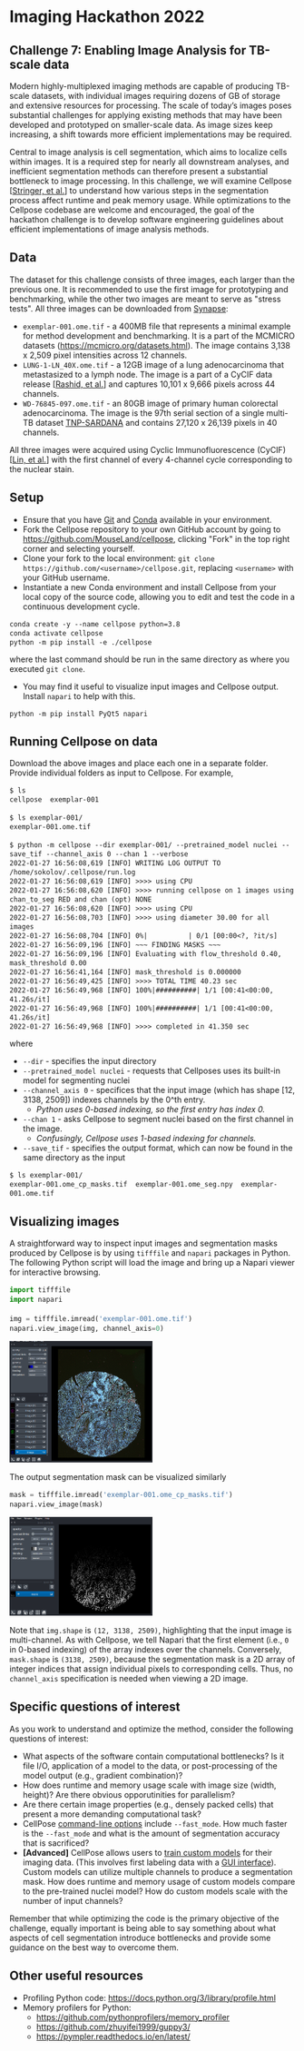 # Imaging Hackathon 2022
## Challenge 7: Enabling Image Analysis for TB-scale data

Modern highly-multiplexed imaging methods are capable of producing TB-scale datasets, with individual images requiring dozens of GB of storage and extensive resources for processing. The scale of today’s images poses substantial challenges for applying existing methods that may have been developed and prototyped on smaller-scale data. As image sizes keep increasing, a shift towards more efficient implementations may be required.

Central to image analysis is cell segmentation, which aims to localize cells within images. It is a required step for nearly all downstream analyses, and inefficient segmentation methods can therefore present a substantial bottleneck to image processing. In this challenge, we will examine Cellpose [[Stringer, et al.](https://doi.org/10.1038/s41592-020-01018-x)] to understand how various steps in the segmentation process affect runtime and peak memory usage. While optimizations to the Cellpose codebase are welcome and encouraged, the goal of the hackathon challenge is to develop software engineering guidelines about efficient implementations of image analysis methods.

## Data

The dataset for this challenge consists of three images, each larger than the previous one. It is recommended to use the first image for prototyping and benchmarking, while the other two images are meant to serve as "stress tests". All three images can be downloaded from [Synapse](https://www.synapse.org/#!Synapse:syn26848688):

* `exemplar-001.ome.tif` - a 400MB file that represents a minimal example for method development and benchmarking. It is a part of the MCMICRO datasets (https://mcmicro.org/datasets.html). The image contains 3,138 x 2,509 pixel intensities across 12 channels.
* `LUNG-1-LN_40X.ome.tif` - a 12GB image of a lung adenocarcinoma that metastasized to a lymph node. The image is a part of a CyCIF data release [[Rashid, et al.](https://www.nature.com/articles/s41597-019-0332-y)] and captures 10,101 x 9,666 pixels across 44 channels.
* `WD-76845-097.ome.tif` - an 80GB image of primary human colorectal adenocarcinoma. The image is the 97th serial section of a single multi-TB dataset [TNP-SARDANA](https://www.cycif.org/data/tnp-2020/osd-crc-case-1-ffpe-cycif-pilot) and contains 27,120 x 26,139 pixels in 40 channels.

All three images were acquired using Cyclic Immunofluorescence (CyCIF) [[Lin, et al.](https://elifesciences.org/articles/31657)] with the first channel of every 4-channel cycle corresponding to the nuclear stain.

## Setup

* Ensure that you have [Git](https://git-scm.com/) and [Conda](https://docs.conda.io/en/latest/) available in your environment.
* Fork the Cellpose repository to your own GitHub account by going to https://github.com/MouseLand/cellpose, clicking "Fork" in the top right corner and selecting yourself.
* Clone your fork to the local environment: `git clone https://github.com/<username>/cellpose.git`, replacing `<username>` with your GitHub username.
* Instantiate a new Conda environment and install Cellpose from your local copy of the source code, allowing you to edit and test the code in a continuous development cycle.

```
conda create -y --name cellpose python=3.8
conda activate cellpose
python -m pip install -e ./cellpose
```

where the last command should be run in the same directory as where you executed `git clone`.

* You may find it useful to visualize input images and Cellpose output. Install `napari` to help with this.

```
python -m pip install PyQt5 napari
```

## Running Cellpose on data

Download the above images and place each one in a separate folder. Provide individual folders as input to Cellpose. For example,

```
$ ls
cellpose  exemplar-001

$ ls exemplar-001/
exemplar-001.ome.tif

$ python -m cellpose --dir exemplar-001/ --pretrained_model nuclei --save_tif --channel_axis 0 --chan 1 --verbose
2022-01-27 16:56:08,619 [INFO] WRITING LOG OUTPUT TO /home/sokolov/.cellpose/run.log
2022-01-27 16:56:08,619 [INFO] >>>> using CPU
2022-01-27 16:56:08,620 [INFO] >>>> running cellpose on 1 images using chan_to_seg RED and chan (opt) NONE
2022-01-27 16:56:08,620 [INFO] >>>> using CPU
2022-01-27 16:56:08,703 [INFO] >>>> using diameter 30.00 for all images
2022-01-27 16:56:08,704 [INFO] 0%|          | 0/1 [00:00<?, ?it/s]
2022-01-27 16:56:09,196 [INFO] ~~~ FINDING MASKS ~~~
2022-01-27 16:56:09,196 [INFO] Evaluating with flow_threshold 0.40, mask_threshold 0.00
2022-01-27 16:56:41,164 [INFO] mask_threshold is 0.000000
2022-01-27 16:56:49,425 [INFO] >>>> TOTAL TIME 40.23 sec
2022-01-27 16:56:49,968 [INFO] 100%|##########| 1/1 [00:41<00:00, 41.26s/it]
2022-01-27 16:56:49,968 [INFO] 100%|##########| 1/1 [00:41<00:00, 41.26s/it]
2022-01-27 16:56:49,968 [INFO] >>>> completed in 41.350 sec
```

where

* `--dir` - specifies the input directory
* `--pretrained_model nuclei` - requests that Cellposes uses its built-in model for segmenting nuclei
* `--channel_axis 0` - specifices that the input image (which has shape [12, 3138, 2509]) indexes channels by the 0^th entry.
  * *Python uses 0-based indexing, so the first entry has index 0.*
* `--chan 1` - asks Cellpose to segment nuclei based on the first channel in the image.
  * *Confusingly, Cellpose uses 1-based indexing for channels.*
* `--save_tif` - specifies the output format, which can now be found in the same directory as the input

```
$ ls exemplar-001/
exemplar-001.ome_cp_masks.tif  exemplar-001.ome_seg.npy  exemplar-001.ome.tif
```

## Visualizing images

A straightforward way to inspect input images and segmentation masks produced by Cellpose is by using `tifffile` and `napari` packages in Python. The following Python script will load the image and bring up a Napari viewer for interactive browsing.

``` python
import tifffile
import napari

img = tifffile.imread('exemplar-001.ome.tif')
napari.view_image(img, channel_axis=0)
```

<img src="images/napari1.png" width="50%" height="50%">

The output segmentation mask can be visualized similarly
``` python
mask = tifffile.imread('exemplar-001.ome_cp_masks.tif')
napari.view_image(mask)
```

<img src="images/napari2.png" width="50%" height="50%">

Note that `img.shape` is `(12, 3138, 2509)`, highlighting that the input image is multi-channel. As with Cellpose, we tell Napari that the first element (i.e., `0` in 0-based indexing) of the array indexes over the channels. Conversely, `mask.shape` is `(3138, 2509)`, because the segmentation mask is a 2D array of integer indices that assign individual pixels to corresponding cells. Thus, no `channel_axis` specification is needed when viewing a 2D image.

## Specific questions of interest

As you work to understand and optimize the method, consider the following questions of interest:

* What aspects of the software contain computational bottlenecks? Is it file I/O, application of a model to the data, or post-processing of the model output (e.g., gradient combination)?
* How does runtime and memory usage scale with image size (width, height)? Are there obvious opporutinities for parallelism?
* Are there certain image properties (e.g., densely packed cells) that present a more demanding computational task?
* CellPose [command-line options](https://cellpose.readthedocs.io/en/latest/command.html#run-settings) include `--fast_mode`. How much faster is the `--fast_mode` and what is the amount of segmentation accuracy that is sacrificed?
* **[Advanced]** CellPose allows users to [train custom models](https://cellpose.readthedocs.io/en/latest/train.html) for their imaging data. (This involves first labeling data with a [GUI interface](https://cellpose.readthedocs.io/en/latest/gui.html)). Custom models can utilize multiple channels to produce a segmentation mask. How does runtime and memory usage of custom models compare to the pre-trained nuclei model? How do custom models scale with the number of input channels?

Remember that while optimizing the code is the primary objective of the challenge, equally important is being able to say something about what aspects of cell segmentation introduce bottlenecks and provide some guidance on the best way to overcome them. 

## Other useful resources

* Profiling Python code: https://docs.python.org/3/library/profile.html
* Memory profilers for Python:
  * https://github.com/pythonprofilers/memory_profiler  
  * https://github.com/zhuyifei1999/guppy3/
  * https://pympler.readthedocs.io/en/latest/
  
